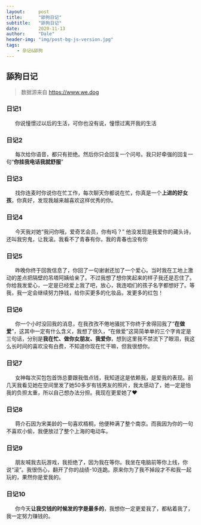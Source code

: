 ```yaml
---
layout:     post
title:      "舔狗日记"
subtitle:   "舔狗日记"
date:       2020-11-13
author:     "Dale"
header-img: "img/post-bg-js-version.jpg"
tags:
    - 杂记&舔狗 
---
```


## 舔狗日记
> 数据源来自 https://www.we.dog 

### 日记1
&#160;&#160; &#160; &#160;你说憧憬过以后的生活，可你也没有说，憧憬过离开我的生活

### 日记2
&#160;&#160; &#160; &#160;每次给你语音，都只有拒绝。然后你只会回复一个问号。我只好牵强的回复一句“**你挂我电话我就舒服**”

### 日记3
&#160;&#160; &#160; &#160;找你连麦时你说你在忙工作，每次聊天你都说在忙，你真是一个**上进的好女孩**，你真好，发现我越来越喜欢这样优秀的你。

### 日记4
&#160;&#160; &#160; &#160;今天我对她“我问你哦，爱奇艺会员，你有吗？” 他没发现是我爱你的藏头诗，还叫我穷鬼，让我滚。我看不了青春有你，我的青春也没有你

### 日记5
&#160;&#160; &#160; &#160;昨晚你终于回我信息了，你回了一句谢谢还加了一个爱心。当时我在工地上激动的差点把隔壁的吊塔阿姨给亲了。不过我想了想你笑起来的样子我还是忍住了。你给我发爱心，一定是已经爱上我了吧，放心，我连咱们的孩子名字都想好了。等我，我一定会继续努力挣钱，给你买更多的化妆品，发更多的红包！

### 日记6
&#160;&#160; &#160; &#160;你一个小时没回我的消息，在我孜孜不倦地骚扰下你终于舍得回我了“**在做爱**”，这其中一定有什么含义，我想了很久，“在做爱”这简简单单的三个字肯定是三句话，分别是**我在忙、做你女朋友、我爱你**，想到这里我不禁流下了眼泪，我这么长时间的喜欢没有白费，不知道你现在忙干嘛，但我很想你。

### 日记7
&#160;&#160; &#160; &#160;女神每次买包包首饰总要跟我借点钱，我知道这是依赖我，是爱我的表现。前几天我看见她在空间里发了她50多岁有钱男友的照片，我太感动了，她一定是怕我的负担太重，所以自己想办法分担。我现在更爱她了❤

### 日记8
&#160;&#160; &#160; &#160;蒋介石因为宋美龄的一句喜欢梧桐，他便种满了整个南京。而我因为你的一句不喜欢小偷，我便放过了整个上海的电动车。

### 日记9
&#160;&#160; &#160; &#160;朋友喊我去玩游戏，我拒绝了，因为我在等你。我坐在电脑前等你上线，你说“滚”。我很伤心，翻开了你的战绩-10连跪。原来你为了我不掉段才不和我一起玩的，果然你是爱我的。

### 日记10
&#160;&#160; &#160; &#160;你今天**让我交钱的时候发的字是最多的**，我想你一定更爱我了，都粘着我了，我一定努力赚钱的。
